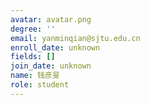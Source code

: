 ```yaml
---
avatar: avatar.png
degree: ''
email: yanminqian@sjtu.edu.cn
enroll_date: unknown
fields: []
join_date: unknown
name: 钱彦旻
role: student
---
```

